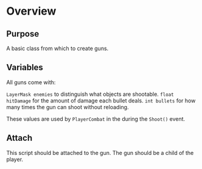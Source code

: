 # Overview

## Purpose

A basic class from which to create guns.

## Variables

All guns come with:

`LayerMask enemies` to distinguish what objects are shootable.
`float hitDamage` for the amount of damage each bullet deals.
`int bullets` for how many times the gun can shoot without reloading.

These values are used by `PlayerCombat` in the during the `Shoot()` event.

## Attach

This script should be attached to the gun. The gun should be a child of the player.

